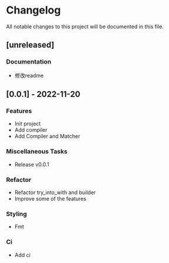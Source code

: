 # Changelog

All notable changes to this project will be documented in this file.

## [unreleased]

### Documentation

- 修改readme

## [0.0.1] - 2022-11-20

### Features

- Init project
- Add compiler
- Add Compiler and Matcher

### Miscellaneous Tasks

- Release v0.0.1

### Refactor

- Refactor try_into_with and builder
- Improve some of the features

### Styling

- Fmt

### Ci

- Add ci

<!-- generated by git-cliff -->
